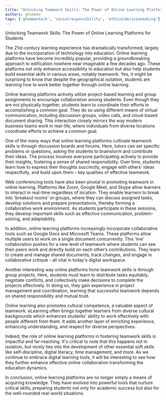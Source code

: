 ```yaml
---
title: "Unlocking Teamwork Skills: The Power of Online Learning Platforms for Students"  # Wrap the title in double quotes
authors: ghumman
tags: ['ghummantech', 'socialresponsibility', 'ethicaldecisionmaking']
---
```


Unlocking Teamwork Skills: The Power of Online Learning Platforms for Students
<!-- truncate -->

The 21st-century learning experience has dramatically transformed, largely due to the incorporation of technology into education. Online learning platforms have become incredibly popular, providing a groundbreaking approach to edification nowhere near imaginable a few decades ago. These platforms not only enhance accessibility to education but also help students build essential skills in various areas, notably teamwork. Yes, it might be surprising to know that despite the geographical isolation, students are learning how to work better together through online learning.

Online learning platforms actively utilize project-based learning and group assignments to encourage collaboration among students. Even though they are not physically together, students learn to coordinate their efforts in accomplishing a common goal. They do so using different means of virtual communication, including discussion groups, video calls, and cloud-based document sharing. This interaction closely mirrors the way modern business teams work in real-life, where individuals from diverse locations coordinate efforts to achieve a common goal.

One of the many ways that online learning platforms cultivate teamwork skills is through discussion boards and forums. Here, tutors can set specific problems or questions, asking the students to brainstorm and contribute their ideas. The process involves everyone participating actively to provide their insights, fostering a sense of shared responsibility. Over time, students learn how to express their thoughts succinctly, engage with others' ideas respectfully, and build upon them – key qualities of effective teamwork.

Web conferencing tools have also been pivotal in promoting teamwork in online learning. Platforms like Zoom, Google Meet, and Skype allow learners to interact in real-time regardless of location. They enable learners to break into 'breakout rooms' or groups, where they can discuss assigned tasks, develop solutions and prepare presentations, thereby forming a collaborative work environment. As students participate in these sessions, they develop important skills such as effective communication, problem-solving, and adaptability.

In addition, online learning platforms increasingly incorporate collaborative tools such as Google Docs and Microsoft Teams. These platforms allow multiple users to work on a single document concurrently. This 'live' collaboration pushes for a new level of teamwork where students can see their peers work and directly build on each other’s contributions. They learn to create and manage shared documents, track changes, and engage in collaborative critique - all vital in today's digital workspace.

Another interesting way online platforms hone teamwork skills is through group projects. Here, students must learn to distribute tasks equitably, negotiate conflicts, and collectively make decisions to complete the projects effectively. In doing so, they gain experience in project management and coordination, learning that successful teamwork depends on shared responsibility and mutual trust.

Online learning also promotes cultural competence, a valuable aspect of teamwork. eLearning often brings together learners from diverse cultural backgrounds which enhances students' ability to work effectively with people different from them. It adds another layer of enriching experience, enhancing understanding, and respect for diverse perspectives.

Indeed, the role of online learning platforms in fostering teamwork skills is impactful and far-reaching. It's critical to note that this happens not in isolation, but nicely ties into the development of other essential soft skills like self-discipline, digital literacy, time management, and more. As we continue to embrace digital learning tools, it will be interesting to see how they further enhance effective online collaboration transforming the education dynamics. 

In conclusion, online learning platforms are no longer simply a means of acquiring knowledge. They have evolved into powerful tools that nurture critical skills, preparing students not only for academic success but also for the well-rounded real-world situations.
